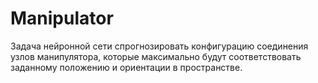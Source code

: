 # Manipulator
Задача нейронной сети спрогнозировать конфигурацию соединения узлов
манипулятора, которые максимально будут соответствовать заданному положению и
ориентации в пространстве.
